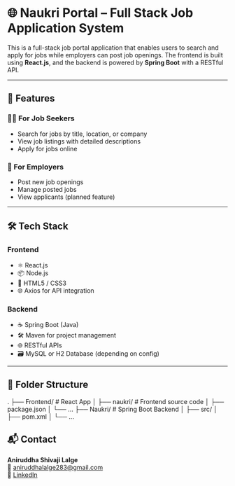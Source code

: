 # 🌐 Naukri Portal – Full Stack Job Application System

This is a full-stack job portal application that enables users to search and apply for jobs while employers can post job openings. The frontend is built using **React.js**, and the backend is powered by **Spring Boot** with a RESTful API.

---

## 🧠 Features

### 👨‍💼 For Job Seekers
- Search for jobs by title, location, or company
- View job listings with detailed descriptions
- Apply for jobs online

### 🏢 For Employers
- Post new job openings
- Manage posted jobs
- View applicants (planned feature)

---

## 🛠 Tech Stack

### Frontend
- ⚛️ React.js
- 📦 Node.js
- 📄 HTML5 / CSS3
- 🌐 Axios for API integration

### Backend
- ☕ Spring Boot (Java)
- 🛠️ Maven for project management
- 🌐 RESTful APIs
- 🗃️ MySQL or H2 Database (depending on config)

---

## 📁 Folder Structure

.
├── Frontend/ # React App
│ ├── naukri/ # Frontend source code
│ ├── package.json
│ └── ...
├── Naukri/ # Spring Boot Backend
│ ├── src/
│ ├── pom.xml
│ └── ...

## 📬 Contact

**Aniruddha Shivaji Lalge**  
📧 [aniruddhalalge283@gmail.com](mailto:aniruddhalalge283@gmail.com)  
🔗 [LinkedIn](https://www.linkedin.com/in/aniruddha-lalge-aa06041b3/)
